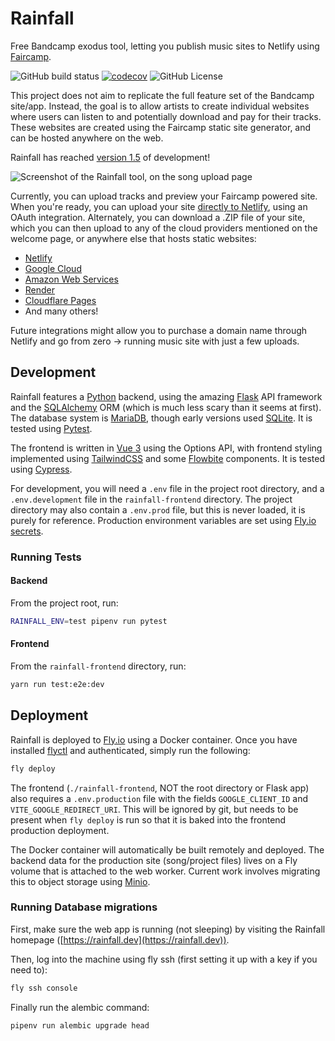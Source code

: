 # Rainfall

Free Bandcamp exodus tool, letting you publish music sites to Netlify using [Faircamp](https://codeberg.org/simonrepp/faircamp).

![GitHub build status](https://github.com/audiodude/rainfall/actions/workflows/ci.yml/badge.svg)
[![codecov](https://codecov.io/gh/audiodude/rainfall/branch/main/graph/badge.svg?token=rTPXFzOytM)](https://codecov.io/gh/audiodude/rainfall)
![GitHub License](https://img.shields.io/github/license/audiodude/rainfall)

This project does not aim to replicate the full feature set of the Bandcamp site/app. Instead, the goal is to allow artists to create individual websites where users can listen to and potentially download and pay for their tracks. These websites are created using the Faircamp static site generator, and can be hosted anywhere on the web.

Rainfall has reached [version 1.5](https://sfba.social/@audiodude/113784434545357783) of development!

![Screenshot of the Rainfall tool, on the song upload page](https://github.com/audiodude/rainfall/assets/57832/04e7088a-3d61-4dcd-b22a-445be161534e)

Currently, you can upload tracks and preview your Faircamp powered site. When you're ready, you can upload your site [directly to Netlify](https://www.netlify.com/), using an OAuth integration. Alternately, you can download a .ZIP file of your site, which you can then upload to any of the cloud providers mentioned on the welcome page, or anywhere else that hosts static websites:

- [Netlify](https://www.netlify.com/)
- [Google Cloud](https://cloud.google.com/storage?hl=en)
- [Amazon Web Services](https://aws.amazon.com/s3/)
- [Render](https://render.com)
- [Cloudflare Pages](https://pages.cloudflare.com/)
- And many others!

Future integrations might allow you to purchase a domain name through Netlify and go from zero -> running music site with just a few uploads.

## Development

Rainfall features a [Python](https://www.python.org/) backend, using the amazing [Flask](https://flask.readthedocs.io/) API framework and the [SQLAlchemy](https://www.sqlalchemy.org/) ORM (which is much less scary than it seems at first). The database system is [MariaDB](https://mariadb.com/), though early versions used [SQLite](https://www.sqlite.org/index.html). It is tested using [Pytest](https://pytest.org/).

The frontend is written in [Vue 3](https://vuejs.org/) using the Options API, with frontend styling implemented using [TailwindCSS](https://tailwindcss.com/) and some [Flowbite](https://flowbite.com/) components. It is tested using [Cypress](https://www.cypress.io/).

For development, you will need a `.env` file in the project root directory, and a `.env.development` file in the `rainfall-frontend` directory. The project directory may also contain a `.env.prod` file, but this is never loaded, it is purely for reference. Production environment variables are set using [Fly.io secrets](https://fly.io/docs/reference/secrets/).

### Running Tests

#### Backend

From the project root, run:

```bash
RAINFALL_ENV=test pipenv run pytest
```

#### Frontend

From the `rainfall-frontend` directory, run:

```bash
yarn run test:e2e:dev
```

## Deployment

Rainfall is deployed to [Fly.io](https://fly.io/) using a Docker container. Once you have installed [flyctl](https://fly.io/docs/hands-on/install-flyctl/) and authenticated, simply run the following:

```bash
fly deploy
```

The frontend (`./rainfall-frontend`, NOT the root directory or Flask app) also requires a `.env.production` file with the fields `GOOGLE_CLIENT_ID` and `VITE_GOOGLE_REDIRECT_URI`. This will be ignored by git, but needs to be present when `fly deploy` is run so that it is baked into the frontend production deployment.

The Docker container will automatically be built remotely and deployed. The backend data for the production site (song/project files) lives on a Fly volume that is attached to the web worker. Current work involves migrating this to object storage using [Minio](https://min.io/).

### Running Database migrations

First, make sure the web app is running (not sleeping) by visiting the Rainfall homepage ([https://rainfall.dev](https://rainfall.dev)).

Then, log into the machine using fly ssh (first setting it up with a key if you need to):

```bash
fly ssh console
```

Finally run the alembic command:

```bash
pipenv run alembic upgrade head
```
